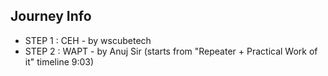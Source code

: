 ## Journey Info

- STEP 1 : CEH - by wscubetech
- STEP 2 : WAPT - by Anuj Sir (starts from "Repeater + Practical Work of it" timeline 9:03)